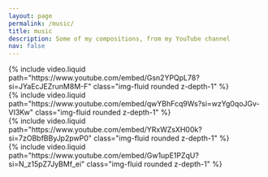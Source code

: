 ```yaml
---
layout: page
permalink: /music/
title: music
description: Some of my compositions, from my YouTube channel
nav: false
---
```


<div class="row mt-3">
    <div class="col-sm mt-3 mt-md-0">
        {% include video.liquid path="https://www.youtube.com/embed/Gsn2YPQpL78?si=JYaEcJEZrunM8M-F" class="img-fluid rounded z-depth-1" %}
    </div>
    <div class="col-sm mt-3 mt-md-0">
        {% include video.liquid path="https://www.youtube.com/embed/qwYBhFcq9Ws?si=wzYg0qoJGv-VI3Kw" class="img-fluid rounded z-depth-1" %}
    </div>
    <div class="col-sm mt-3 mt-md-0">
        {% include video.liquid path="https://www.youtube.com/embed/YRxWZsXH00k?si=7zOBbfBByJp2pwP0" class="img-fluid rounded z-depth-1" %}
    </div>
    <div class="col-sm mt-3 mt-md-0">
        {% include video.liquid path="https://www.youtube.com/embed/Gw1upE1PZqU?si=N_z15pZ7JyBMf_ei" class="img-fluid rounded z-depth-1" %}
    </div>
</div>
